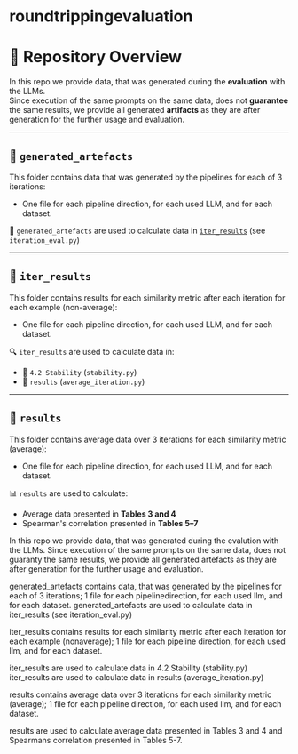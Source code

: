 # roundtrippingevaluation


# 📁 Repository Overview

In this repo we provide data, that was generated during the **evaluation** with the LLMs.  
Since execution of the same prompts on the same data, does not **guarantee** the same results, we provide all generated **artifacts** as they are after generation for the further usage and evaluation.

---

## 📂 `generated_artefacts`

This folder contains data that was generated by the pipelines for each of 3 iterations:

- One file for each pipeline direction, for each used LLM, and for each dataset.

🔁 `generated_artefacts` are used to calculate data in [`iter_results`](#iter_results) (see `iteration_eval.py`)

---

## 📂 `iter_results`

This folder contains results for each similarity metric after each iteration for each example (non-average):

- One file for each pipeline direction, for each used LLM, and for each dataset.

🔍 `iter_results` are used to calculate data in:

- 📄 `4.2 Stability` (`stability.py`)
- 📄 `results` (`average_iteration.py`)

---

## 📂 `results`

This folder contains average data over 3 iterations for each similarity metric (average):

- One file for each pipeline direction, for each used LLM, and for each dataset.

📊 `results` are used to calculate:

- Average data presented in **Tables 3 and 4**
- Spearman's correlation presented in **Tables 5–7**






In this repo we provide data, that was generated during the evalution with the LLMs. 
Since execution of the same prompts on the same data, does not guaranty the same results, we provide all generated artefacts as they are after generation for the further usage and evaluation.

generated\_artefacts contains data, that was generated by the pipelines for each of 3 iterations;
1 file for each pipelinedirection, for each used llm, and for each dataset.
generated\_artefacts are used to calculate data in iter\_results (see iteration\_eval.py)

iter\_results contains results for each similarity metric after each iteration for each example (nonaverage);
1 file for each pipeline direction, for each used llm, and for each dataset.

iter\_results are used to calculate data in 4.2 Stability (stability.py)
iter\_results are used to calculate data in results (average\_iteration.py)

results contains average data over 3 iterations for each similarity metric (average);
1 file for each pipeline direction, for each used llm, and for each dataset.

results are used to calculate average data presented in Tables 3 and 4 and Spearmans correlation presented in Tables 5-7.
